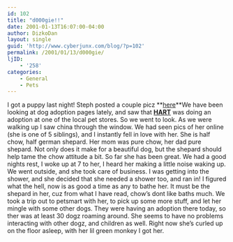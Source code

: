 ```yaml
---
id: 102
title: "d000gie!!"
date: 2001-01-13T16:07:00-04:00
author: DizkoDan
layout: single
guid: 'http://www.cyberjunx.com/blog/?p=102'
permalink: /2001/01/13/d000gie/
ljID:
    - '258'
categories:
    - General
    - Pets
---
```


I got a puppy last night! Steph posted a couple picz **[here](http://www.livejournal.com/talkread.bml?itemid=1290499)**We have been looking at dog adoption pages lately, and saw that **[HART](http://www.hart90.com/)** was doing an adoption at one of the local pet stores. So we went to look. As we were walking up I saw china through the window. We had seen pics of her online (she is one of 5 siblings), and I instantly fell in love with her. She is half chow, half german shepard. Her mom was pure chow, her dad pure shepard. Not only does it make for a beautiful dog, but the shepard should help tame the chow attitude a bit. So far she has been great. We had a good nights rest, I woke up at 7 to her, I heard her making a little noise waking up. We went outside, and she took care of business. I was getting into the shower, and she decided that she needed a shower too, and ran in! I figured what the hell, now is as good a time as any to bathe her. It must be the shepard in her, cuz from what I have read, chow’s dont like baths much. We took a trip out to petsmart with her, to pick up some more stuff, and let her mingle with some other dogs. They were having an adoption there today, so ther was at least 30 dogz roaming around. She seems to have no problems interacting with other dogz, and children as well. Right now she’s curled up on the floor asleep, with her lil green monkey I got her.